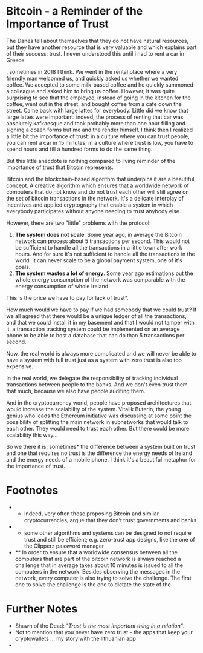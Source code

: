 # Bitcoin - a Reminder of the Importance of Trust

The Danes tell about themselves that they do not have natural resources, but they have another resource that is very valuable and which explains part of their success: trust. I never understood this until i had to rent a car in Greece

, sometimes in 2018 I think. We went in the rental place where a very friendly man welcomed us, and quickly asked us whether we wanted coffee. We accepted to some milk-based coffee and he quickly summoned a colleague and asked him to bring us coffee. However, it was quite surprising to see that the employee, instead of going in the kitchen for the coffee, went out in the street, and bought coffee from a cafe down the street. Came back with large lattes for everybody. Little did we know that large lattes were important: indeed, the process of renting that car was absolutely kafkaesque and took probably more than one hour filling and signing a dozen forms but me and the render himself. I think then I realized a little bit the importance of trust: in a culture where you can trust people, you can rent a car in 15 minutes; in a culture where trust is low, you have to spend hours and fill a hundred forms to do the same thing.

But this little anecdote is nothing compared to living reminder of the importance of trust that Bitcoin represents. 

Bitcoin and the blockchain-based algorithm that underpins it are a beautiful concept. A creative algorithm which ensures that a worldwide network of computers that do not know and do not trust each other will still agree on the set of bitcoin transactions in the network. It's a delicate interplay of incentives and applied cryptography that enable a system in which everybody participates without anyone needing to trust anybody else. 

However, there are two "little" problems with the protocol: 

1. **The system does not scale**. Some year ago, in average the Bitcoin network can process about 5 transactions per second. This would not be sufficient to handle all the transactions in a little town after work hours. And for sure it's not sufficient to handle all the transactions in the world. It can never scale to be a global payment system, one of it's goals. 
2. **The system wastes a lot of energy**. Some year ago estimations put the whole energy consumption of the network was comparable with the energy consumption of whole Ireland.

This is the price we have to pay for lack of trust*. 

How much would we have to pay if we had somebody that we could trust? If we all agreed that there would be a unique ledger of all the transactions, and that we could install it in my basement and that I would not tamper with it, a transaction tracking system could be implemented on an average phone to be able to host a database that can do than 5 transactions per second. 

Now, the real world is always more complicated and we will never be able to have a system with full trust just as a system with zero trust is also too expensive. 

In the real world, we delegate the responsibility of tracking individual transactions between people to the banks. And we don't even trust them that much, because we also have people auditing them. 

And in the cryptocurrency world, people have proposed architectures that would increase the scalability of the system. Vitalik Buterin, the young genius who leads the Ethereum initiative was discussing at some point the possibility of splitting the main network in subnetworks that would talk to each other. They would need to trust each other. But there could be more scalability this way...

So we there it is: sometimes* the difference between a system built on trust and one that requires no trust is the difference the energy needs of Ireland and the energy needs of a mobile phone. I think it's a beautiful metaphor for the importance of trust. 




# Footnotes
* * Indeed, very often those proposing Bitcoin and similar cryptocurrencies, argue that they don't trust governments and banks 
* * some other algorithms and systems can be designed to not require trust and still be efficient; e.g. zero-trust app designs, like the one of the Clipperz password manager
* ** In order to ensure that a worldwide consensus between all the computers that are part of the bitcoin network is always reached a challenge that in average takes about 10 minutes is issued to all the computers in the network. Besides observing the messages in the network, every computer is also trying to solve the challenge. The first one to solve the challenge is the one to dictate the state of the 

# Further Notes
- Shawn of the Dead: *"Trust is the most important thing in a relation"*.
- Not to mention that you never have zero trust - the apps that keep your cryptowallets ... my story with the lithuanian app
- 